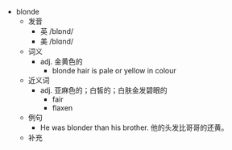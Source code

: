 - blonde
  - 发音
    - 英 /blɒnd/
    - 美 /blɑnd/
  - 词义
    - adj. 金黄色的
      - blonde hair is pale or yellow in colour
  - 近义词
    - adj. 亚麻色的；白皙的；白肤金发碧眼的
      - fair
      - flaxen
  - 例句
    - He was blonder than his brother. 他的头发比哥哥的还黄。
  - 补充